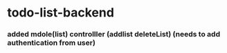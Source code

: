 # todo-list-backend

### added mdole(list) controlller (addlist deleteList)  (needs to add authentication from user)